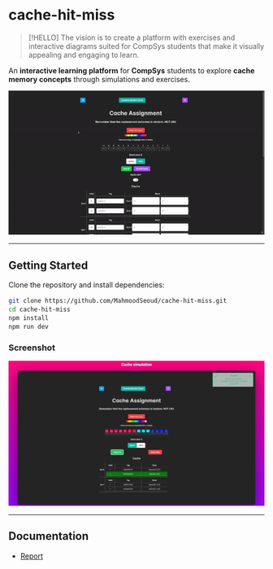 # **cache-hit-miss**
> [!HELLO] 
> The vision is to create a platform with exercises and
> interactive diagrams suited for CompSys students that
> make it visually appealing and engaging to learn.

An **interactive learning platform** for **CompSys** students to explore **cache memory concepts** through simulations and exercises.  


![Demo](./assets/demo.gif)  

---

## **Getting Started**
Clone the repository and install dependencies:
```sh
git clone https://github.com/MahmoodSeoud/cache-hit-miss.git  
cd cache-hit-miss  
npm install  
npm run dev  
```

### Screenshot
![Screenshot](./assets/demo.jpg)  

---
## **Documentation**
- [Report](./assets/Virsomhedsproject_2023.pdf)
